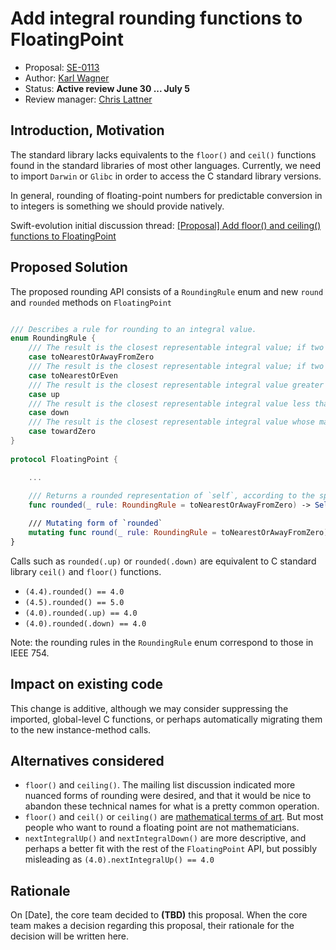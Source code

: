 # Add integral rounding functions to FloatingPoint

* Proposal: [SE-0113](0113-rounding-functions-on-floatingpoint.md)
* Author: [Karl Wagner](https://github.com/karwa)
* Status: **Active review June 30 ... July 5**
* Review manager: [Chris Lattner](http://github.com/lattner)

## Introduction, Motivation

The standard library lacks equivalents to the `floor()` and `ceil()` functions found in the standard libraries of most other languages. Currently, we need to import `Darwin` or `Glibc` in order to access the C standard library versions.

In general, rounding of floating-point numbers for predictable conversion in to integers is something we should provide natively.

Swift-evolution initial discussion thread: [\[Proposal\] Add floor() and ceiling() functions to FloatingPoint
](https://lists.swift.org/pipermail/swift-evolution/Week-of-Mon-20160620/022146.html)

## Proposed Solution

The proposed rounding API consists of a `RoundingRule` enum and new `round` and `rounded` methods on `FloatingPoint`


```swift

/// Describes a rule for rounding to an integral value.
enum RoundingRule {
	/// The result is the closest representable integral value; if two values are equally close, the one with greater magnitude is chosen.
	case toNearestOrAwayFromZero
	/// The result is the closest representable integral value; if two values are equally close, the even one is chosen.
	case toNearestOrEven
	/// The result is the closest representable integral value greater than or equal to the source.
	case up
	/// The result is the closest representable integral value less than or equal to the source.
	case down
	/// The result is the closest representable integral value whose magnitude is less than or equal to that of the source.
	case towardZero
}
	
protocol FloatingPoint {

    ...
    
    /// Returns a rounded representation of `self`, according to the specified rounding rule.
    func rounded(_ rule: RoundingRule = toNearestOrAwayFromZero) -> Self

    /// Mutating form of `rounded`
    mutating func round(_ rule: RoundingRule = toNearestOrAwayFromZero)
}
```

Calls such as `rounded(.up)` or `rounded(.down)` are equivalent to C standard library `ceil()` and `floor()` functions.
- `(4.4).rounded() == 4.0`
- `(4.5).rounded() == 5.0`
- `(4.0).rounded(.up) == 4.0`
- `(4.0).rounded(.down) == 4.0`

Note: the rounding rules in the `RoundingRule` enum correspond to those in IEEE 754.

## Impact on existing code

This change is additive, although we may consider suppressing the imported, global-level C functions, or perhaps automatically migrating them to the new instance-method calls.

## Alternatives considered

* `floor()` and `ceiling()`. The mailing list discussion indicated more nuanced forms of rounding were desired, and that it would be nice to abandon these technical names for what is a pretty common operation.
* `floor()` and `ceil()` or `ceiling()` are [mathematical terms of art](http://mathworld.wolfram.com/CeilingFunction.html). But most people who want to round a floating point are not mathematicians.
* `nextIntegralUp()` and `nextIntegralDown()` are more descriptive, and perhaps a better fit with the rest of the `FloatingPoint` API, but possibly misleading as `(4.0).nextIntegralUp() == 4.0`

## Rationale

On [Date], the core team decided to **(TBD)** this proposal.
When the core team makes a decision regarding this proposal,
their rationale for the decision will be written here.
